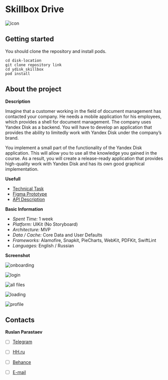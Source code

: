 # Skillbox Drive

![icon](https://i.ibb.co/nc7kYtY/Icon.png)

## Getting started

You should clone the repository and install pods.
```
cd disk-location
git clone repository link
cd ydisk_skillbox
pod install
```

## About the project

**Description**

Imagine that a customer working in the field of document management has contacted your company. He needs a mobile application for his employees, which provides a shell for document management. The company uses Yandex Disk as a backend. You will have to develop an application that provides the ability to limitedly work with Yandex Disk under the company’s brand.

You implement a small part of the functionality of the Yandex Disk application. This will allow you to use all the knowledge you gained in the course. As a result, you will create a release-ready application that provides high-quality work with Yandex Disk and has its own good graphical implementation.

**Usefull**

- [Technical Task](https://drive.google.com/uc?export=download&id=1lcvJxyfs0KDQacIsQVqBIks4lpJK9Tz_) 
- [Figma Prototype](https://www.figma.com/file/bjueI35O32MHqRnrMwibfY/Skillbox-Drive?type=design&node-id=3-54&mode=design&t=4IdPTGYq1cjmupot-0) 
- [API Description](https://yandex.ru/dev/disk-api/doc/ru/)

**Basic Information**

- *Spent Time:* 1 week
- *Platform:* UIKit (No Storyboard)
- *Architecture:* MVP
- *Data / Cache:* Core Data and User Defaults
- *Frameworks:* Alamofire, Snapkit, PieCharts, WebKit, PDFKit, SwiftLint
- *Languages:* English / Russian

**Screenshot**

![onboarding](https://i.ibb.co/NNmKT1V/Simulator-Screenshot-i-Phone-15-Pro-2024-03-06-at-11-50-36.png)

![login](https://i.ibb.co/34NnsqX/Simulator-Screenshot-i-Phone-15-Pro-2024-03-06-at-11-50-46.png)

![all files](https://i.ibb.co/yPPnX49/Simulator-Screenshot-i-Phone-15-Pro-2024-03-06-at-11-51-12.png)

![loading](https://i.ibb.co/cc06gGd/Simulator-Screenshot-i-Phone-15-Pro-2024-03-06-at-11-51-25.png)

![profile](https://i.ibb.co/MnH5Lv0/Simulator-Screenshot-i-Phone-15-Pro-2024-03-06-at-11-51-31.png)

## Contacts

**Ruslan Parastaev**

- [ ] [Telegram](https://t.me/jarw1th)
- [ ] [HH.ru](https://hh.ru/resume/29ce2084ff0ce5e2130039ed1f594c70766b59)
- [ ] [Behance](https://www.behance.net/ruslanparastaev)
- [ ] [E-mail](mailto:ruslan.parastaev31@gmail.com)
  
